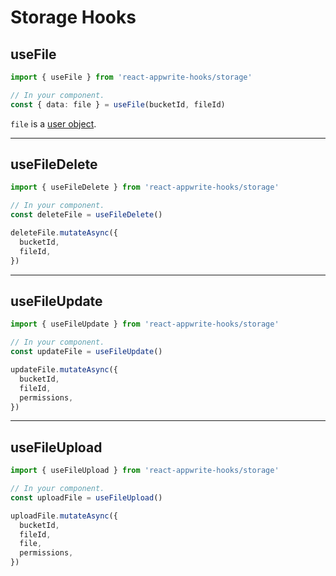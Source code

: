 # Storage Hooks

## useFile

```typescript
import { useFile } from 'react-appwrite-hooks/storage'

// In your component.
const { data: file } = useFile(bucketId, fileId)
```

`file` is a [user object](https://appwrite.io/docs/models/file).

---

## useFileDelete

```typescript
import { useFileDelete } from 'react-appwrite-hooks/storage'

// In your component.
const deleteFile = useFileDelete()

deleteFile.mutateAsync({
  bucketId,
  fileId,
})
```

---

## useFileUpdate

```typescript
import { useFileUpdate } from 'react-appwrite-hooks/storage'

// In your component.
const updateFile = useFileUpdate()

updateFile.mutateAsync({
  bucketId,
  fileId,
  permissions,
})
```

---

## useFileUpload

```typescript
import { useFileUpload } from 'react-appwrite-hooks/storage'

// In your component.
const uploadFile = useFileUpload()

uploadFile.mutateAsync({
  bucketId,
  fileId,
  file,
  permissions,
})
```